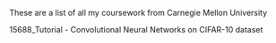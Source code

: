 These are a list of all my coursework from Carnegie Mellon University

15688_Tutorial - Convolutional Neural Networks on CIFAR-10 dataset

